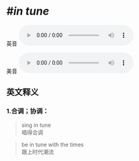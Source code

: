 # ***\#in tune*** 
英音
<audio src="./media/in tune1_AAC.aac" controls="controls"></audio>

美音
<audio src="./media/in tune2_AAC.aac" controls="controls"></audio>



  

英文释义
---
### 1.**合调；协调：**  

 > sing in tune   
 > 唱得合调    

 > be in tune with the times   
 > 跟上时代潮流    


